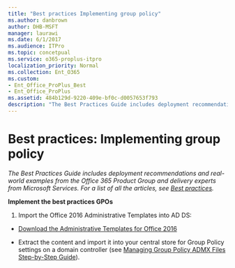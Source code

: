 ```yaml
---
title: "Best practices Implementing group policy"
ms.author: danbrown
author: DHB-MSFT
manager: laurawi
ms.date: 6/1/2017
ms.audience: ITPro
ms.topic: concetpual
ms.service: o365-proplus-itpro
localization_priority: Normal
ms.collection: Ent_O365
ms.custom: 
- Ent_Office_ProPlus_Best
- Ent_Office_ProPlus
ms.assetid: 484b129d-9220-409e-bf0c-d0057653f793
description: "The Best Practices Guide includes deployment recommendations and real-world examples from the Office 365 Product Group and delivery experts from Microsoft Services. For a list of all the articles, see Best practices."
---
```


# Best practices: Implementing group policy

 *The Best Practices Guide includes deployment recommendations and real-world examples from the Office 365 Product Group and delivery experts from Microsoft Services. For a list of all the articles, see [Best practices](best-practices.md).* 
  
 **Implement the best practices GPOs**
  
1. Import the Office 2016 Administrative Templates into AD DS:
    
  - [Download the Administrative Templates for Office 2016](https://www.microsoft.com/en-us/download/details.aspx?id=49030)
    
  - Extract the content and import it into your central store for Group Policy settings on a domain controller (see [Managing Group Policy ADMX Files Step-by-Step Guide](https://technet.microsoft.com/en-us/library/cc709647%28v=ws.10%29.aspx)).
    

